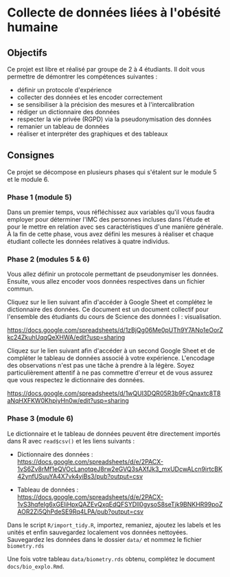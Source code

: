 # Collecte de données liées à l'obésité humaine

## Objectifs

Ce projet est libre et réalisé par groupe de 2 à 4 étudiants. Il doit vous permettre de démontrer les compétences suivantes :

-   définir un protocole d'expérience
-   collecter des données et les encoder correctement
-   se sensibiliser à la précision des mesures et à l'intercalibration
-   rédiger un dictionnaire des données
-   respecter la vie privée (RGPD) via la pseudonymisation des données
-   remanier un tableau de données
-   réaliser et interpréter des graphiques et des tableaux

## Consignes

Ce projet se décompose en plusieurs phases qui s'étalent sur le module 5 et le module 6.

### Phase 1 (module 5)

Dans un premier temps, vous réfléchissez aux variables qu'il vous faudra employer pour déterminer l'IMC des personnes incluses dans l'étude et pour le mettre en relation avec ses caractéristiques d'une manière générale. À la fin de cette phase, vous avez défini les mesures à réaliser et chaque étudiant collecte les données relatives à quatre individus.

### Phase 2 (modules 5 & 6)

Vous allez définir un protocole permettant de pseudonymiser les données. Ensuite, vous allez encoder voos données respectives dans un fichier commun.

Cliquez sur le lien suivant afin d'accéder à Google Sheet et complétez le dictionnaire des données. Ce document est un document collectif pour l'ensemble des étudiants du cours de Science des données I : visualisation.

<https://docs.google.com/spreadsheets/d/1zBjQg06Me0pUTh9Y7ANo1eOorZkc24ZkuhUqqQeXHWA/edit?usp=sharing>

Cliquez sur le lien suivant afin d'accéder à un second Google Sheet et de compléter le tableau de données associé à votre expérience. L'encodage des observations n'est pas une tâche à prendre à la légère. Soyez particulièrement attentif à ne pas commettre d'erreur et de vous assurez que vous respectez le dictionnaire des données.

<https://docs.google.com/spreadsheets/d/1wQUI3DQR05R3b9FcQnaxtc8T8aNqHXFKW0KhpiyHn0w/edit?usp=sharing>

### Phase 3 (module 6)

Le dictionnaire et le tableau de données peuvent être directement importés dans R avec `read$csv()` et les liens suivants :

-   Dictionnaire des données : <https://docs.google.com/spreadsheets/d/e/2PACX-1vS6Zv8rMf1eQVOcLanotqeJ8rw2eGVQ3sAXfJk3_mxUDcwALcn9irtcBK42ynfUSuuYA4X7vk4yiBs3/pub?output=csv>

-   Tableau de données : <https://docs.google.com/spreadsheets/d/e/2PACX-1vS3hqfeIg6xGEliHpxQAZEvQxqEdQFSYDll0gysoS8seTjk9BNKHR99poZAOR2Zi5QhPdeSE9Rq4LPA/pub?output=csv>

Dans le script `R/import_tidy.R`, importez, remaniez, ajoutez les labels et les unités et enfin sauvegardez localement vos données nettoyées. Sauvegardez les données dans le dossier `data/` et nommez le fichier `biometry.rds`

Une fois votre tableau `data/biometry.rds` obtenu, complétez le document `docs/bio_explo.Rmd`.
